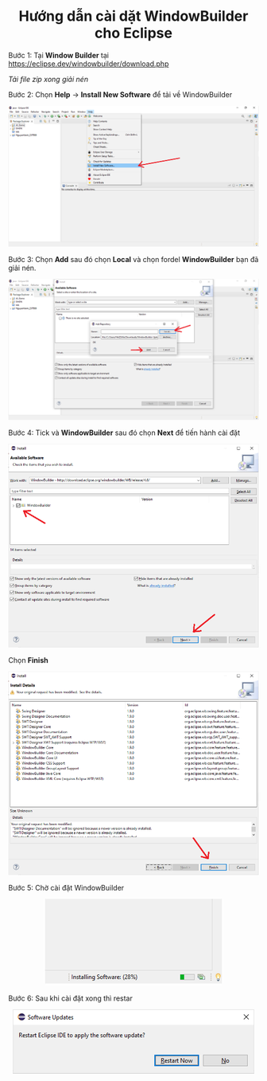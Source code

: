 <div align="center">

# Hướng dẫn cài dặt WindowBuilder cho Eclipse

</div>

Bước 1: Tại **Window Builder** tại https://eclipse.dev/windowbuilder/download.php

*Tải file zip xong giải nén*

Bước 2: Chọn **Help** -> **Install New Software** để tải về WindowBuilder

<div align="center"><img src="./assets/WindowBuilder/WindowBuilder1.png"></div>

Bước 3: Chọn **Add** sau đó chọn **Local** và chọn fordel **WindowBuilder** bạn đã giải nén.
<div align="center"><img src="./assets/WindowBuilder/WindowBuilder2.png"></div>

Bước 4: Tick và **WindowBuilder** sau đó chọn **Next** để tiến hành cài đặt

<div align="center"><img src="./assets/WindowBuilder/WindowBuilder3.png"></div>

Chọn **Finish**
<div align="center"><img src="./assets/WindowBuilder/WindowBuilder4.png"></div>

Bước 5: Chờ cài đặt WindowBuilder

<div align="center"><img src="./assets/WindowBuilder/WindowBuilder5.png"></div>

Bước 6: Sau khi cài đặt xong thì restar
<div align="center"><img src="./assets/WindowBuilder/WindowBuilder6.png"></div>

